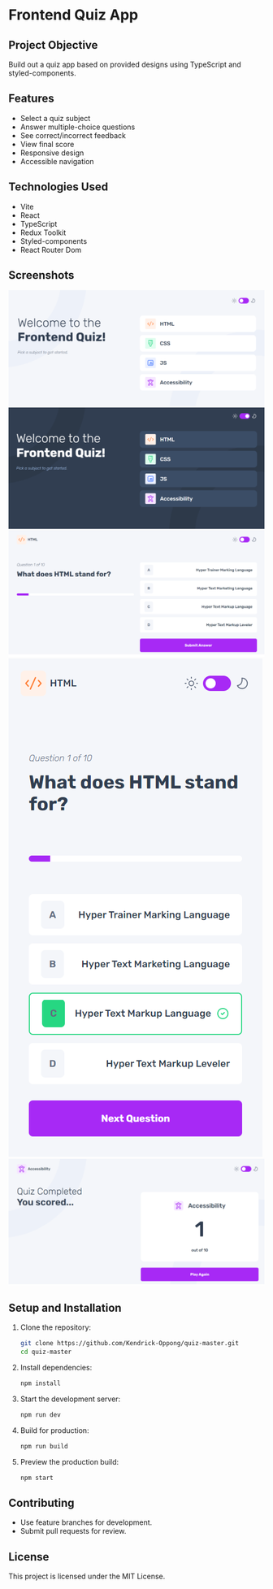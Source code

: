 # Frontend Quiz App

## Project Objective

Build out a quiz app based on provided designs using TypeScript and styled-components.

## Features

- Select a quiz subject
- Answer multiple-choice questions
- See correct/incorrect feedback
- View final score
- Responsive design
- Accessible navigation

## Technologies Used

- Vite
- React
- TypeScript
- Redux Toolkit 
- Styled-components
- React Router Dom

## Screenshots

![Frontend Quiz Screenshot](./src/QuizScreenshot-1.png)
![Frontend Quiz Screenshot](./src/QuizScreenshot-2.png)
![Frontend Quiz Screenshot](./src/QuizScreenshot-3.png)
![Frontend Quiz Screenshot](./src/QuizScreenshot-4.png)
![Frontend Quiz Screenshot](./src/QuizScreenshot-5.png)

## Setup and Installation

1. Clone the repository:
   ```bash
   git clone https://github.com/Kendrick-Oppong/quiz-master.git
   cd quiz-master
   ```
2. Install dependencies:
   ```bash
   npm install
   ```
3. Start the development server:
   ```bash
   npm run dev
   ```
4. Build for production:
   ```bash
   npm run build
   ```
5. Preview the production build:
   ```bash
   npm start
   ```

## Contributing

- Use feature branches for development.
- Submit pull requests for review.

## License

This project is licensed under the MIT License.
